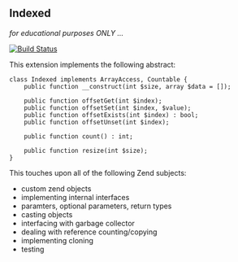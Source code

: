Indexed
------
*for educational purposes ONLY ...*

[![Build Status](https://travis-ci.org/krakjoe/indexed.svg)](https://travis-ci.org/krakjoe/indexed)

This extension implements the following abstract:

	class Indexed implements ArrayAccess, Countable {
		public function __construct(int $size, array $data = []);

		public function offsetGet(int $index);
		public function offsetSet(int $index, $value);
		public function offsetExists(int $index) : bool;
		public function offsetUnset(int $index);

		public function count() : int;

		public function resize(int $size);
	}

This touches upon all of the following Zend subjects:

 - custom zend objects
 - implementing internal interfaces
 - paramters, optional parameters, return types
 - casting objects
 - interfacing with garbage collector
 - dealing with reference counting/copying
 - implementing cloning
 - testing
